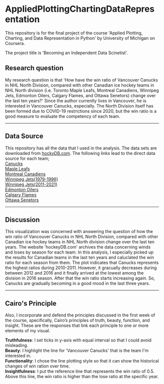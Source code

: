 # AppliedPlottingChartingDataRepresentation
This repository is for the final project of the course 'Applied Plotting, Charting, and Data Representation in Python' by University of Michigan on Coursera.

The project title is 'Becoming an Independent Data Scinetist'.

## Research question
My research question is that 'How have the win ratio of Vancouver Canucks in NHL North Division, compared with other Canadian ice hockey teams in NHL North division (i.e. Toronto Maple Leafs, Montreal Canadiens, Winnipeg Jets, Edmonton Oilers, Calgary Flames, and Ottawa Senetors) change over the last ten years?' Since the author currently lives in Vancouver, he is interested in Vancouver Canucks, especially. The North Division itself has been formed due to COVID-19 restrictions since 2020, but the win ratio is a good measure to evaluate the competency of each team.

---
## Data Source

This repository has all the data that I used in the analysis. The data sets are downloaded from [hockyDB.com](https://www.hockeydb.com/). 
The following links lead to the direct data source for each team;\
[Canucks](https://www.hockeydb.com/stte/vancouver-canucks-8756.html)\
[Maple Leafs](https://www.hockeydb.com/stte/toronto-maple-leafs-8490.html)\
[Montreal Canadiens](https://www.hockeydb.com/stte/montreal-canadiens-6929.html)\
[Winnipeg Jets(1979-1996)](https://www.hockeydb.com/stte/winnipeg-jets-9024.html)\
[Winnipeg Jets(2011-2021)](https://www.hockeydb.com/stte/winnipeg-jets-10675.html)\
[Edmonton Oilers](https://www.hockeydb.com/stte/edmonton-oilers-5632.html)\
[Calgary Flames](https://www.hockeydb.com/stte/calgary-flames-5090.html)\
[Ottawa Senetors](https://www.hockeydb.com/stte/ottawa-senators-7328.html)

---
## Discussion
   This visualization was concerned with answering the question of how the win ratio of Vancouver Canucks in NHL North Division, compared with other Canadian ice hockey teams in NHL North division change over the last ten years. The website 'hockeyDB.com' archives the data concerning winds and loses by season for each team. In this analysis, I especially picked up the results for Canadian teams in the last ten years and caluclated the win ratio for each season from them. 
   The plot indicates that Canucks represents the highest ratios during 2010-2011. However, it gracually decreases during between 2012 and 2016 and it finally arrived at the lowest among the division in 2016 season. After that the win ratio starts increasing again. So, Canucks are gradually becoming in a good mood in the last three years.

---
## Cairo's Principle
Also, I incorporate and defend the principles discussed in the first week of the course, specifically, Cairo’s principles of truth, beauty, function, and insight.
These are the responses that link each principle to one or more elements of my visual. 

**Truthfulness**: I set ticks in y-axis with equal interval so that I could avoid misleading.\
**Beauty**: I highlight the line for 'Vancouver Canucks' that is the team I'm interested in.\
**Functionality**: I chose the line plotting style so that it can show the historical changes of win ration over time.\
**Insightfulness**: I put the reference line that represents the win ratio of 0.5. Above this line, the win ratio is higher than the lose ratio at the specific year. 



